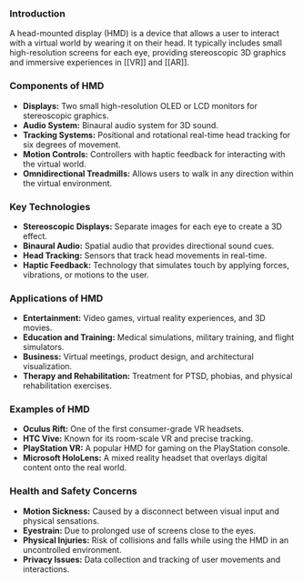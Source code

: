 ### Introduction
A head-mounted display (HMD) is a device that allows a user to interact with a virtual world by wearing it on their head. It typically includes small high-resolution screens for each eye, providing stereoscopic 3D graphics and immersive experiences in [[VR]] and [[AR]].

### Components of HMD

- **Displays:** Two small high-resolution OLED or LCD monitors for stereoscopic graphics.
- **Audio System:** Binaural audio system for 3D sound.
- **Tracking Systems:** Positional and rotational real-time head tracking for six degrees of movement.
- **Motion Controls:** Controllers with haptic feedback for interacting with the virtual world.
- **Omnidirectional Treadmills:** Allows users to walk in any direction within the virtual environment.

### Key Technologies

- **Stereoscopic Displays:** Separate images for each eye to create a 3D effect.
- **Binaural Audio:** Spatial audio that provides directional sound cues.
- **Head Tracking:** Sensors that track head movements in real-time.
- **Haptic Feedback:** Technology that simulates touch by applying forces, vibrations, or motions to the user.

### Applications of HMD

- **Entertainment:** Video games, virtual reality experiences, and 3D movies.
- **Education and Training:** Medical simulations, military training, and flight simulators.
- **Business:** Virtual meetings, product design, and architectural visualization.
- **Therapy and Rehabilitation:** Treatment for PTSD, phobias, and physical rehabilitation exercises.

### Examples of HMD

- **Oculus Rift:** One of the first consumer-grade VR headsets.
- **HTC Vive:** Known for its room-scale VR and precise tracking.
- **PlayStation VR:** A popular HMD for gaming on the PlayStation console.
- **Microsoft HoloLens:** A mixed reality headset that overlays digital content onto the real world.

### Health and Safety Concerns

- **Motion Sickness:** Caused by a disconnect between visual input and physical sensations.
- **Eyestrain:** Due to prolonged use of screens close to the eyes.
- **Physical Injuries:** Risk of collisions and falls while using the HMD in an uncontrolled environment.
- **Privacy Issues:** Data collection and tracking of user movements and interactions.